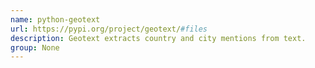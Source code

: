 ```yaml
---
name: python-geotext
url: https://pypi.org/project/geotext/#files
description: Geotext extracts country and city mentions from text.
group: None
---
```

